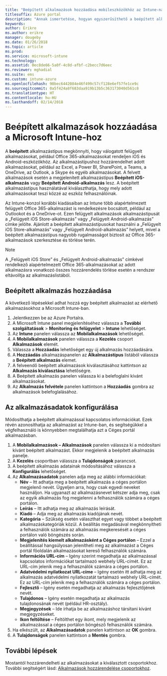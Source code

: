 ```yaml
---
title: "Beépített alkalmazások hozzáadása mobileszközökhöz az Intune-nal"
titlesuffix: Azure portal
description: "Annak ismertetése, hogyan egyszerűsíthető a beépített alkalmazások mobileszközökre való telepítése az Intune használatával."
keywords: 
author: Erikre
ms.author: erikre
manager: dougeby
ms.date: 01/26/2018
ms.topic: article
ms.prod: 
ms.service: microsoft-intune
ms.technology: 
ms.assetid: 0ec8de66-5a0f-4c8d-afbf-c2becc7d6eec
ms.reviewer: mghadial
ms.suite: ems
ms.custom: intune-azure
ms.openlocfilehash: 90bec6442084e46f499c57cf128e6ef57fe1ce9c
ms.sourcegitcommit: 0a5f424a8f683daa919b13b5c363173040d561c8
ms.translationtype: HT
ms.contentlocale: hu-HU
ms.lasthandoff: 02/14/2018
---
```

# <a name="how-to-add-built-in-apps-to-microsoft-intune"></a>Beépített alkalmazások hozzáadása a Microsoft Intune-hoz

A **beépített** alkalmazástípus megkönnyíti, hogy válogatott felügyelt alkalmazásokat, például Office 365-alkalmazásokat rendeljen iOS és Android-eszközökhöz. Az alkalmazástípushoz hozzárendelhet adott alkalmazásokat, például az Excel, a Power BI, SharePoint, a Teams, a OneDrive, az Outlook, a Skype és egyéb alkalmazásokat. A felvett alkalmazások esetén a megjelenített alkalmazástípus **Beépített iOS-alkalmazás** vagy **Beépített Android-alkalmazás** lesz. A beépített alkalmazástípus használatával kiválaszthatja, hogy mely adott alkalmazásokat teszi közzé az eszköz felhasználóinak.

 Az Intune-konzol korábbi kiadásaiban az Intune több alapértelmezett felügyelt Office 365-alkalmazást is rendelkezésre bocsátott, például az Outlookot és a OneDrive-ot. Ezen felügyelt alkalmazások alkalmazástípusát a „Felügyelt iOS Store-alkalmazás” vagy „Felügyelt Android-alkalmazás” címke jelölte. Ajánlott a beépített alkalmazástípusokat használni a „Felügyelt iOS Store-alkalmazás” vagy „Felügyelt Android-alkalmazás” helyett, mivel a beépített alkalmazástípus nagyobb rugalmasságot biztosít az Office 365-alkalmazások szerkesztése és törlése terén.

>[!NOTE]
>A „Felügyelt iOS Store” és „Felügyelt Android-alkalmazás” címkével rendelkező alapértelmezett Office 365-alkalmazásokat az adott alkalmazásra vonatkozó összes hozzárendelés törlése esetén a rendszer eltávolítja az alkalmazáslistából.

## <a name="add-built-in-app"></a>Beépített alkalmazás hozzáadása

A következő lépésekkel adhat hozzá egy beépített alkalmazást az elérhető alkalmazásokhoz a Microsoft Intune-ban.
1.  Jelentkezzen be az Azure Portalra.
2.  A Microsoft Intune panel megjelenítéséhez válassza a **További szolgáltatások** > **Monitoring és felügyelet** > **Intune** lehetőséget.
3.  Az **Intune** panelen válassza az **Mobilalkalmazások** lehetőséget.
4.  A **Mobilalkalmazások** panelen válassza a **Kezelés** csoport **Alkalmazások** elemét.
5.  Válassza a **Hozzáadás** lehetőséget egy új alkalmazás hozzáadására.
6.  A **Hozzáadás** alkalmazáspanelen az **Alkalmazástípus** listából válassza a **Beépített alkalmazás** elemet.
7.  A felveendő beépített alkalmazások kiválasztásához kattintson az **Alkalmazás kiválasztása** lehetőségre.
8.  A Beépített alkalmazás panelen válassza ki a belefoglalni kívánt alkalmazásokat.
9.  Az **Alkalmazás felvétele** panelen kattintson a **Hozzáadás** gombra az alkalmazások belefoglalásához.


## <a name="configure-app-information"></a>Az alkalmazásadatok konfigurálása

Módosíthatja a beépített alkalmazással kapcsolatos információkat. Ezek révén azonosíthatja az alkalmazást az Intune-ban, és segítségükkel a végfelhasználó is könnyebben megtalálhatja azt a Céges portál alkalmazásban.
1.  A **Mobilalkalmazások – Alkalmazások** panelen válassza ki a módosítani kívánt beépített alkalmazást. Ekkor megjelenik a beépített alkalmazás panelje.
2.  A **Kezelés** csoportban válassza a **Tulajdonságok** parancsot.
3.  A beépített alkalmazás adatainak módosításához válassza a **Konfigurálás** lehetőséget.
4.  Az **Alkalmazásadatok** panelen adja meg az alábbi információkat:
    -   **Név** – Itt adhatja meg a beépített alkalmazás a céges portálon megjelenő nevét. Ügyeljen arra, hogy csak egyedi neveket használjon. Ha ugyanazt az alkalmazásnevet kétszer adja meg, csak az egyik alkalmazás fog megjelenni a felhasználók számára a céges portálon.
    -   **Leírás** – Itt adhatja meg az alkalmazás leírását. 
    -   **Kiadó** – Adja meg az alkalmazás kiadójának nevét.
    -   **Kategória** – Szükség esetén választhat egyet vagy többet a beépített alkalmazáskategóriák közül. A beállítás megadásával megkönnyítheti a felhasználók számára az alkalmazás megkeresését a céges portálon való böngészés során.
    -   **Megjelenítés kiemelt alkalmazásként a Céges portálon** – Ezzel a beállítással hangsúlyosan jelenítheti meg az alkalmazást a Céges portál főoldalán alkalmazásokat kereső felhasználók számára.
    -   **Információs URL-cím** – Igény szerint megadhatja az alkalmazással kapcsolatos információkat tartalmazó webhely URL-címét. Ez az URL-cím jelenik meg a felhasználók számára a céges portálon.
    -   **Adatvédelmi nyilatkozat URL-címe** – Igény esetén itt adhatja meg az alkalmazás adatvédelmi nyilatkozatát tartalmazó webhely URL-címét. Ez az URL-cím jelenik meg a felhasználók számára a céges portálon.
    -   **Fejlesztő** – Igény esetén megadhatja az alkalmazás fejlesztőjének nevét.
    -   **Tulajdonos** – Igény esetén megadhatja az alkalmazás tulajdonosának nevét (például HR-osztály).
    -   **Megjegyzések** – Ide írhatja be az alkalmazáshoz társítani kívánt megjegyzéseket.
    -   **Ikon feltöltése** – Feltölthet egy ikont, mely megjelenik az alkalmazással a céges portálon böngésző felhasználók számára.
3.  Ha elkészült, az **Alkalmazásadatok** panelen kattintson az **OK** gombra.
4.  A **Tulajdonságok** panelen kattintson a **Mentés** gombra.

## <a name="next-steps"></a>További lépések

Mostantól hozzárendelheti az alkalmazásokat a kiválasztott csoportokhoz. További segítségért lásd: [Alkalmazások hozzárendelése csoportokhoz](apps-deploy.md).
